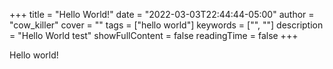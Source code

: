 +++
title = "Hello World!"
date = "2022-03-03T22:44:44-05:00"
author = "cow_killer"
cover = ""
tags = ["hello world"]
keywords = ["", ""]
description = "Hello World test"
showFullContent = false
readingTime = false
+++

Hello world!
